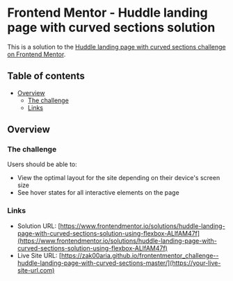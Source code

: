 # Frontend Mentor - Huddle landing page with curved sections solution

This is a solution to the [Huddle landing page with curved sections challenge on Frontend Mentor](https://www.frontendmentor.io/challenges/huddle-landing-page-with-curved-sections-5ca5ecd01e82137ec91a50f2).

## Table of contents

- [Overview](#overview)
  - [The challenge](#the-challenge)
  - [Links](#links)

## Overview

### The challenge

Users should be able to:

- View the optimal layout for the site depending on their device's screen size
- See hover states for all interactive elements on the page

### Links

- Solution URL: [https://www.frontendmentor.io/solutions/huddle-landing-page-with-curved-sections-solution-using-flexbox-ALlfAM47f](https://www.frontendmentor.io/solutions/huddle-landing-page-with-curved-sections-solution-using-flexbox-ALlfAM47f)
- Live Site URL: [https://zak00aria.github.io/frontentmentor_challenge--huddle-landing-page-with-curved-sections-master/](https://your-live-site-url.com)
